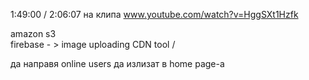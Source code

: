 
1:49:00 / 2:06:07 на клипа www.youtube.com/watch?v=HggSXt1Hzfk 

amazon s3 \
firebase  - > image uploading
CDN tool  /

да направя online users да излизат в home page-a
